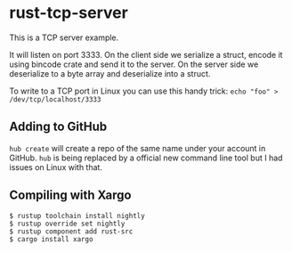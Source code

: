 # rust-tcp-server

This is a TCP server example.

It will listen on port 3333.
On the client side we serialize a struct, encode it using bincode crate and send it to the server.
On the server side we deserialize to a byte array and deserialize into a struct.

To write to a TCP port in Linux you can use this handy trick: `echo "foo" > /dev/tcp/localhost/3333`

## Adding to GitHub

`hub create` will create a repo of the same name under your account in GitHub.
`hub` is being replaced by a official new command line tool but I had issues on Linux with that.

## Compiling with Xargo

```
$ rustup toolchain install nightly
$ rustup override set nightly
$ rustup component add rust-src
$ cargo install xargo
```
